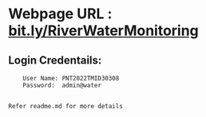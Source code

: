 # Webpage URL : [bit.ly/RiverWaterMonitoring](bit.ly/RiverWaterMonitoring)

## Login Credentails:

        User Name: PNT2022TMID30308
        Password:  admin@water


    Refer readme.md for more details